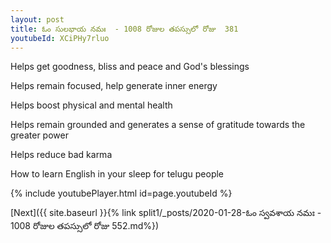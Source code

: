```yaml
---
layout: post
title: ఓం సులభాయ నమః  - 1008 రోజుల తపస్సులో రోజు  381
youtubeId: XCiPHy7rluo
---
```

 
 
Helps get goodness, bliss and peace and God's blessings
 
Helps remain focused, help generate inner energy 
 
Helps boost physical and mental health 
 
Helps remain grounded and generates a sense of gratitude towards the greater power 
 
Helps reduce bad karma
 
How to learn English in your sleep for telugu people
 
 
 
 


{% include youtubePlayer.html id=page.youtubeId %}
 
[Next]({{ site.baseurl }}{% link split1/_posts/2020-01-28-ఓం స్వవశాయ నమః  - 1008 రోజుల తపస్సులో రోజు  552.md%})
 
